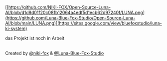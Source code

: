 [[https://github.com/NIKI-FOX/Open-Source-Luna-AI/blob/d1d8d01f20c081b12064a4edf5d1ecb62d97240f/LUNA.png](https://github.com/Luna-Blue-Fox-Studio/Open-Source-Luna-AI/blob/main/LUNA.png)](https://sites.google.com/view/bluefoxstudio/luna-ki-system)

das Projekt ist noch in Arbeit

<br>Created by [@niki-fox](https://github.com/niki-fox) & [@Luna-Blue-Fox-Studio](https://github.com/Luna-Blue-Fox-Studio)

